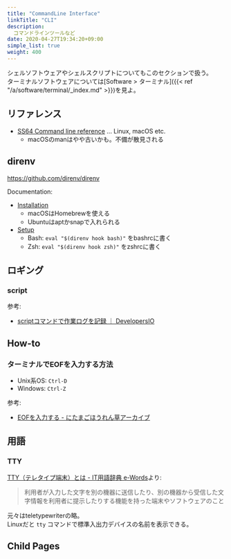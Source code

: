```yaml
---
title: "CommandLine Interface"
linkTitle: "CLI"
description:
  コマンドラインツールなど
date: 2020-04-27T19:34:20+09:00
simple_list: true
weight: 400
---
```


シェルソフトウェアやシェルスクリプトについてもこのセクションで扱う。  
ターミナルソフトウェアについては[Software > ターミナル]({{< ref "/a/software/terminal/_index.md" >}})を見よ。

## リファレンス

- [SS64 Command line reference](https://ss64.com/) ... Linux, macOS etc.
  - macOSのmanはやや古いかも。不備が散見される

## direnv

https://github.com/direnv/direnv

Documentation:

- [Installation](https://github.com/direnv/direnv/blob/master/docs/installation.md)
  - macOSはHomebrewを使える
  - Ubuntuはaptかsnapで入れられる
- [Setup](https://github.com/direnv/direnv/blob/master/docs/hook.md)
  - Bash: `eval "$(direnv hook bash)"` をbashrcに書く
  - Zsh: `eval "$(direnv hook zsh)"` をzshrcに書く

## ロギング
### script

参考:

- [scriptコマンドで作業ログを記録 ｜ DevelopersIO](https://dev.classmethod.jp/server-side/os/scriptcommand/)

## How-to
### ターミナルでEOFを入力する方法

- Unix系OS: `Ctrl-D`
- Windows: `Ctrl-Z`

参考:

- [EOFを入力する - にたまごほうれん草アーカイブ](https://nitamago-archive.hatenablog.com/entry/20071230/1198945951)

## 用語
### TTY

[TTY（テレタイプ端末）とは - IT用語辞典 e-Words](http://e-words.jp/w/TTY.html)より:

> 利用者が入力した文字を別の機器に送信したり、別の機器から受信した文字情報を利用者に提示したりする機能を持った端末やソフトウェアのこと

元々はteletypewriterの略。  
Linuxだと `tty` コマンドで標準入出力デバイスの名前を表示できる。

## Child Pages
